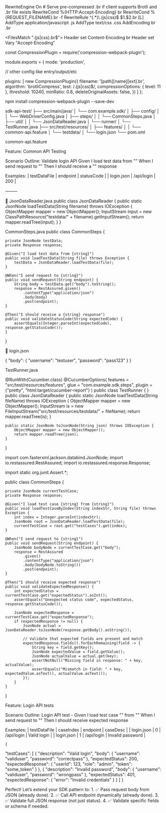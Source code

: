 <IfModule mod_rewrite.c>
    RewriteEngine On
    # Serve pre-compressed .br if client supports Brotli and .br file exists
    RewriteCond %{HTTP:Accept-Encoding} br
    RewriteCond %{REQUEST_FILENAME}.br -f
    RewriteRule ^(.*)\.(js|css)$ $1.$2.br [L]
</IfModule>

<IfModule mod_mime.c>
    AddType application/javascript .js
    AddType text/css .css
    AddEncoding br .br
</IfModule>

<FilesMatch "\.(js|css)\.br$">
    Header set Content-Encoding br
    Header set Vary "Accept-Encoding"
</FilesMatch>


const CompressionPlugin = require('compression-webpack-plugin');

module.exports = {
  mode: 'production',

  // other config like entry/output/etc

  plugins: [
    new CompressionPlugin({
      filename: '[path][name][ext].br',
      algorithm: 'brotliCompress',
      test: /\.(js|css)$/,
      compressionOptions: { level: 11 },
      threshold: 10240,
      minRatio: 0.8,
      deleteOriginalAssets: false,
    })
  ]
};

npm install compression-webpack-plugin --save-dev



sdk-api-test/
├── src/main/java/
│   └── com.example.sdk/
│       ├── config/
│       │   └── WebDriverConfig.java
│       ├── steps/
│       │   └── CommonSteps.java
│       ├── util/
│       │   └── JsonDataReader.java
│       └── runner/
│           └── TestRunner.java
├── src/test/resources/
│   ├── features/
│   │   └── common-api.feature
│   └── testdata/
│       └── login.json
└── pom.xml

common-api.feature

Feature: Common API Testing

  Scenario Outline: Validate login API
    Given I load test data from "<testDataFile>"
    When I send request to "<endpoint>"
    Then I should receive a "<statusCode>" response

  Examples:
    | testDataFile | endpoint      | statusCode |
    | login.json   | /api/login    | 200       |

    
⸻

📄 JsonDataReader.java
public class JsonDataReader {
    public static JsonNode loadTestData(String filename) throws IOException {
        ObjectMapper mapper = new ObjectMapper();
        InputStream input = new ClassPathResource("testdata/" + filename).getInputStream();
        return mapper.readTree(input);
    }
}

CommonSteps.java
public class CommonSteps {

    private JsonNode testData;
    private Response response;

    @Given("I load test data from {string}")
    public void loadTestData(String file) throws Exception {
        testData = JsonDataReader.loadTestData(file);
    }

    @When("I send request to {string}")
    public void sendRequest(String endpoint) {
        String body = testData.get("body").toString();
        response = RestAssured.given()
            .contentType("application/json")
            .body(body)
            .post(endpoint);
    }

    @Then("I should receive a {string} response")
    public void validateStatusCode(String expectedCode) {
        assertEquals(Integer.parseInt(expectedCode), response.getStatusCode());
    }
}


🧪 login.json

{
  "body": {
    "username": "testuser",
    "password": "pass123"
  }
}

TestRunner.java

@RunWith(Cucumber.class)
@CucumberOptions(
    features = "src/test/resources/features",
    glue = "com.example.sdk.steps",
    plugin = {"pretty", "html:target/cucumber-report"}
)
public class TestRunner {
}
public class JsonDataReader {
    public static JsonNode loadTestData(String fileName) throws IOException {
        ObjectMapper mapper = new ObjectMapper();
        InputStream is = new FileInputStream("src/test/resources/testdata/" + fileName);
        return mapper.readTree(is);
    }




    public static JsonNode toJsonNode(String json) throws IOException {
        ObjectMapper mapper = new ObjectMapper();
        return mapper.readTree(json);
    }
}


import com.fasterxml.jackson.databind.JsonNode;
import io.restassured.RestAssured;
import io.restassured.response.Response;

import static org.junit.Assert.*;

public class CommonSteps {

    private JsonNode currentTestCase;
    private Response response;

    @Given("I load test case {string} from {string}")
    public void loadTestCaseByIndex(String indexStr, String file) throws Exception {
        int index = Integer.parseInt(indexStr);
        JsonNode root = JsonDataReader.loadTestData(file);
        currentTestCase = root.get("testCases").get(index);
    }

    @When("I send request to {string}")
    public void sendRequest(String endpoint) {
        JsonNode bodyNode = currentTestCase.get("body");
        response = RestAssured
            .given()
            .contentType("application/json")
            .body(bodyNode.toString())
            .post(endpoint);
    }

    @Then("I should receive expected response")
    public void validateExpectedResponse() {
        int expectedStatus = currentTestCase.get("expectedStatus").asInt();
        assertEquals("Unexpected status code", expectedStatus, response.getStatusCode());

        JsonNode expectedResponse = currentTestCase.get("expectedResponse");
        if (expectedResponse != null) {
            JsonNode actual = JsonDataReader.toJsonNode(response.getBody().asString());

            // Validate that expected fields are present and match
            expectedResponse.fields().forEachRemaining(field -> {
                String key = field.getKey();
                JsonNode expectedValue = field.getValue();
                JsonNode actualValue = actual.get(key);
                assertNotNull("Missing field in response: " + key, actualValue);
                assertEquals("Mismatch in field: " + key, expectedValue.asText(), actualValue.asText());
            });
        }
    }
}


Feature: Login API tests

  Scenario Outline: Login API test - <caseDesc>
    Given I load test case "<caseIndex>" from "<testDataFile>"
    When I send request to "<endpoint>"
    Then I should receive expected response

  Examples:
    | testDataFile | caseIndex | endpoint    | caseDesc         |
    | login.json   | 0         | /api/login  | Valid login      |
    | login.json   | 1         | /api/login  | Invalid password |



    {
  "testCases": [
    {
      "description": "Valid login",
      "body": {
        "username": "validuser",
        "password": "correctpass"
      },
      "expectedStatus": 200,
      "expectedResponse": {
        "userId": 123,
        "role": "admin",
        "token": "some_token"
      }
    },
    {
      "description": "Invalid password",
      "body": {
        "username": "validuser",
        "password": "wrongpass"
      },
      "expectedStatus": 401,
      "expectedResponse": {
        "error": "Invalid credentials"
      }
    }
  ]
}

Perfect! Let’s extend your SDK pattern to:
	1.	✅ Pass request body from JSON (already done).
	2.	✅ Call API endpoint dynamically (already done).
	3.	✅ Validate full JSON response (not just status).
	4.	✅ Validate specific fields or schema if needed.







    
